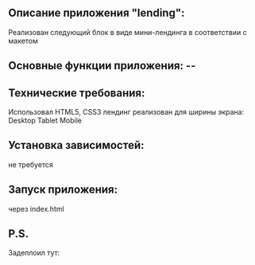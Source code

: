 ## Описание приложения "lending":

Реализован следующий блок в виде мини-лендинга в соответствии с макетом


## Основные функции приложения: --


## Технические требования:
Использовал HTML5, CSS3
лендинг реализован для ширины экрана: Desktop Tablet Mobile

## Установка зависимостей:
не требуется

## Запуск приложения:
через index.html

## P.S.

Задеплоил тут: 
